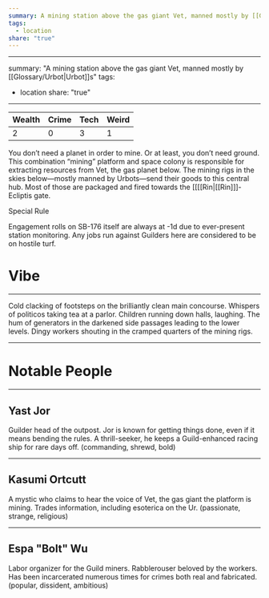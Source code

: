 ```yaml
---
summary: A mining station above the gas giant Vet, manned mostly by [[Glossary/Urbot|Urbot]]s
tags:
  - location
share: "true"
---
```

---
summary: "A mining station above the gas giant Vet, manned mostly by [[Glossary/Urbot|Urbot]]s"
tags:
  - location
share: "true"
---
| **Wealth** | **Crime** | **Tech** | **Weird** |
| ---- | ---- | ---- | ---- |
| 2 | 0 | 3 | 1 |

You don’t need a planet in order to mine. Or at least, you don’t need ground. This combination “mining” platform and space colony is responsible for extracting resources from Vet, the gas planet below. The mining rigs in the skies below—mostly manned by Urbots—send their goods to this central hub. Most of those are packaged and fired towards the [[[[Rin|[[Rin]]]-Ecliptis gate.

Special Rule

Engagement rolls on SB-176 itself are always at -1d due to ever-present station monitoring. Any jobs run against Guilders here are considered to be on hostile turf.

# Vibe

---

Cold clacking of footsteps on the brilliantly clean main concourse. Whispers of politicos taking tea at a parlor. Children running down halls, laughing. The hum of generators in the darkened side passages leading to the lower levels. Dingy workers shouting in the cramped quarters of the mining rigs.

---

# Notable People

---

## Yast Jor

Guilder head of the outpost. Jor is known for getting things done, even if it means bending the rules. A thrill-seeker, he keeps a Guild-enhanced racing ship for rare days off. (commanding, shrewd, bold)

---

## Kasumi Ortcutt

A mystic who claims to hear the voice of Vet, the gas giant the platform is mining. Trades information, including esoterica on the Ur. (passionate, strange, religious)

---

## Espa "Bolt" Wu

Labor organizer for the Guild miners. Rabblerouser beloved by the workers. Has been incarcerated numerous times for crimes both real and fabricated. (popular, dissident, ambitious)
